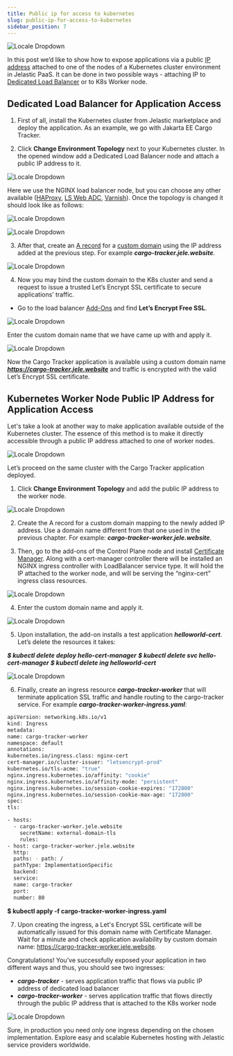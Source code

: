 ```yaml
---
title: Public ip for access to kubernetes
slug: public-ip-for-access-to-kubernetes
sidebar_position: 7
---
```


<div style={{
    display: 'grid',
    gridTemplateColumns: '0.5fr 1fr',
    gap: '10px'
}}>
<div>
<div style={{
    display: 'flex',
    alignItems: 'center',
    justifyContent: 'cetner',
}}>

![Locale Dropdown](./img/PublicIPforAccesstoKubernetes/image10-3-300x253.png)

</div>
</div>
<div>

In this post we’d like to show how to expose applications via a public [IP address](/docs/ApplicationSetting/External%20Access%20To%20Applications/Public%20IP) attached to one of the nodes of a Kubernetes cluster environment in Jelastic PaaS. It can be done in two possible ways - attaching IP to [Dedicated Load Balancer](/docs/Load%20Balancers/Load%20Balancing) or to K8s Worker node.

</div>
</div>

## Dedicated Load Balancer for Application Access

1. First of all, install the Kubernetes cluster from Jelastic marketplace and deploy the application. As an example, we go with Jakarta EE Cargo Tracker.

2. Click **Change Environment Topology** next to your Kubernetes cluster. In the opened window add a Dedicated Load Balancer node and attach a public IP address to it.

<div style={{
    display:'flex',
    justifyContent: 'center',
    margin: '0 0 1rem 0'
}}>

![Locale Dropdown](./img/PublicIPforAccesstoKubernetes/image1-5-768x522.png)

</div>

Here we use the NGINX load balancer node, but you can choose any other available ([HAProxy](/docs/Load%20Balancers/HAProxy), [LS Web ADC](/docs/Load%20Balancers/LiteSpeed%20Web%20ADC), [Varnish](/docs/Load%20Balancers/Varnish)). Once the topology is changed it should look like as follows:

<div style={{
    display:'flex',
    justifyContent: 'center',
    margin: '0 0 1rem 0'
}}>

![Locale Dropdown](./img/PublicIPforAccesstoKubernetes/image4-3.png)

</div>

<div style={{
    display:'flex',
    justifyContent: 'center',
    margin: '0 0 1rem 0'
}}>

![Locale Dropdown](./img/PublicIPforAccesstoKubernetes/image9-3-768x392.png)

</div>

3. After that, create an [A record](/docs/ApplicationSetting/Domain%20Name%20Management/Custom%20Domain%20Name#how-to-configure-dns-record) for a [custom domain](/docs/ApplicationSetting/Domain%20Name%20Management/Custom%20Domain%20Name) using the IP address added at the previous step. For example **_cargo-tracker.jele.website_**.

<div style={{
    display:'flex',
    justifyContent: 'center',
    margin: '0 0 1rem 0'
}}>

![Locale Dropdown](./img/PublicIPforAccesstoKubernetes/image13-2-768x224.png)

</div>

4. Now you may bind the custom domain to the K8s cluster and send a request to issue a trusted Let’s Encrypt SSL certificate to secure applications’ traffic.

- Go to the load balancer [Add-Ons](/docs/Deployment%20Tools/Cloud%20Scripting%20&%20JPS/Marketplace) and find **Let’s Encrypt Free SSL**.

<div style={{
    display:'flex',
    justifyContent: 'center',
    margin: '0 0 1rem 0'
}}>

![Locale Dropdown](./img/PublicIPforAccesstoKubernetes/image6-4-768x667.png)

</div>

Enter the custom domain name that we have came up with and apply it.

<div style={{
    display:'flex',
    justifyContent: 'center',
    margin: '0 0 1rem 0'
}}>

![Locale Dropdown](./img/PublicIPforAccesstoKubernetes/image14-1.png)

</div>

Now the Cargo Tracker application is available using a custom domain name ***https://cargo-tracker.jele.website*** and traffic is encrypted with the valid Let’s Encrypt SSL certificate.

## Kubernetes Worker Node Public IP Address for Application Access

Let's take a look at another way to make application available outside of the Kubernetes cluster. The essence of this method is to make it directly accessible through a public IP address attached to one of worker nodes.

<div style={{
    display:'flex',
    justifyContent: 'center',
    margin: '0 0 1rem 0'
}}>

![Locale Dropdown](./img/PublicIPforAccesstoKubernetes/image3-4-768x510.png)

</div>

Let’s proceed on the same cluster with the Cargo Tracker application deployed.

1. Click **Change Environment Topology** and add the public IP address to the worker node.

<div style={{
    display:'flex',
    justifyContent: 'center',
    margin: '0 0 1rem 0'
}}>

![Locale Dropdown](./img/PublicIPforAccesstoKubernetes/image12-2.png)

</div>

2. Create the A record for a custom domain mapping to the newly added IP address. Use a domain name different from that one used in the previous chapter. For example: **_cargo-tracker-worker.jele.website_**.

3. Then, go to the add-ons of the Control Plane node and install [Certificate Manager](https://cert-manager.io/docs/). Along with a cert-manager controller there will be installed an NGINX ingress controller with LoadBalancer service type. It will hold the IP attached to the worker node, and will be serving the “nginx-cert” ingress class resources.

<div style={{
    display:'flex',
    justifyContent: 'center',
    margin: '0 0 1rem 0'
}}>

![Locale Dropdown](./img/PublicIPforAccesstoKubernetes/image5-4-768x701.png)

</div>

4. Enter the custom domain name and apply it.

<div style={{
    display:'flex',
    justifyContent: 'center',
    margin: '0 0 1rem 0'
}}>

![Locale Dropdown](./img/PublicIPforAccesstoKubernetes/image2-5.png)

</div>

5. Upon installation, the add-on installs a test application **_helloworld-cert_**. Let’s delete the resources it takes:

**_$ kubectl delete deploy hello-cert-manager_**
**_$ kubectl delete svc hello-cert-manager_**
**_$ kubectl delete ing helloworld-cert_**

<div style={{
    display:'flex',
    justifyContent: 'center',
    margin: '0 0 1rem 0'
}}>

![Locale Dropdown](./img/PublicIPforAccesstoKubernetes/image8-4.png)

</div>

6. Finally, create an ingress resource **_cargo-tracker-worker_** that will terminate application SSL traffic and handle routing to the cargo-tracker service. For example **_cargo-tracker-worker-ingress.yaml_**:

```bash
apiVersion: networking.k8s.io/v1
kind: Ingress
metadata:
name: cargo-tracker-worker
namespace: default
annotations:
kubernetes.io/ingress.class: nginx-cert
cert-manager.io/cluster-issuer: "letsencrypt-prod"
kubernetes.io/tls-acme: "true"
nginx.ingress.kubernetes.io/affinity: "cookie"
nginx.ingress.kubernetes.io/affinity-mode: "persistent"
nginx.ingress.kubernetes.io/session-cookie-expires: "172800"
nginx.ingress.kubernetes.io/session-cookie-max-age: "172800"
spec:
tls:

- hosts:
  - cargo-tracker-worker.jele.website
    secretName: external-domain-tls
    rules:
- host: cargo-tracker-worker.jele.website
  http:
  paths: - path: /
  pathType: ImplementationSpecific
  backend:
  service:
  name: cargo-tracker
  port:
  number: 80
```

**$ kubectl apply -f cargo-tracker-worker-ingress.yaml**

7. Upon creating the ingress, a Let's Encrypt SSL certificate will be automatically issued for this domain name with Certificate Manager. Wait for a minute and check application availability by custom domain name: https://cargo-tracker-worker.jele.website.

Congratulations! You’ve successfully exposed your application in two different ways and thus, you should see two ingresses:

- **_cargo-tracker_** - serves application traffic that flows via public IP address of dedicated load balancer
- **_cargo-tracker-worker_** - serves application traffic that flows directly through the public IP address that is attached to the K8s worker node

<div style={{
    display:'flex',
    justifyContent: 'center',
    margin: '0 0 1rem 0'
}}>

![Locale Dropdown](./img/PublicIPforAccesstoKubernetes/image11-3.png)

</div>

Sure, in production you need only one ingress depending on the chosen implementation. Explore easy and scalable Kubernetes hosting with Jelastic service providers worldwide.
